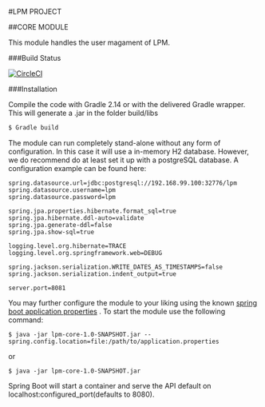 #LPM PROJECT

##CORE MODULE

This module handles the user magament of LPM.

###Build Status

[![CircleCI](https://circleci.com/gh/BrickbitSolutions/lpm-core/tree/develop.svg?style=svg)](https://circleci.com/gh/BrickbitSolutions/lpm-core/tree/develop)

###Installation

Compile the code with Gradle 2.14 or with the delivered Gradle wrapper. This will generate a .jar in the folder build/libs

```sh
$ Gradle build
```

The module can run completely stand-alone without any form of configuration. In this case it will use a in-memory H2 database. 
However, we do recommend do at least set it up with a postgreSQL database. A configuration example can be found here:

```
spring.datasource.url=jdbc:postgresql://192.168.99.100:32776/lpm
spring.datasource.username=lpm
spring.datasource.password=lpm

spring.jpa.properties.hibernate.format_sql=true
spring.jpa.hibernate.ddl-auto=validate
spring.jpa.generate-ddl=false
spring.jpa.show-sql=true

logging.level.org.hibernate=TRACE
logging.level.org.springframework.web=DEBUG

spring.jackson.serialization.WRITE_DATES_AS_TIMESTAMPS=false
spring.jackson.serialization.indent_output=true

server.port=8081
```

You may further configure the module to your liking using the known [spring boot application properties](http://docs.spring.io/spring-boot/docs/current/reference/html/common-application-properties.html) . To start the module use the following command:

```
$ java -jar lpm-core-1.0-SNAPSHOT.jar --spring.config.location=file:/path/to/application.properties
```

or

```
$ java -jar lpm-core-1.0-SNAPSHOT.jar
```

Spring Boot will start a container and serve the API default on localhost:configured_port(defaults to 8080).